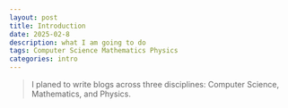 ```yaml
---
layout: post
title: Introduction
date: 2025-02-8
description: what I am going to do
tags: Computer Science Mathematics Physics
categories: intro
---
```


> I planed to write blogs across three disciplines: Computer Science, Mathematics, and Physics.
